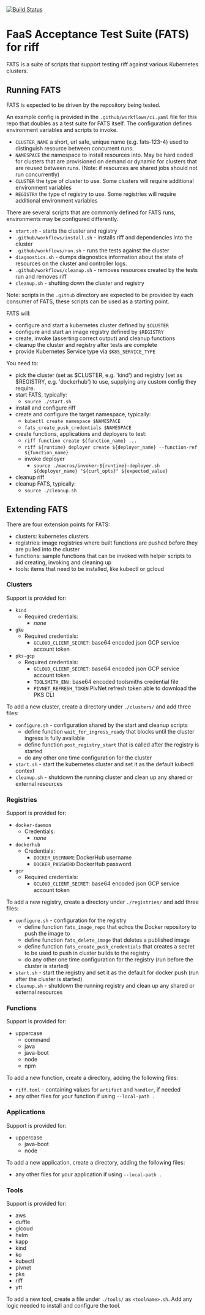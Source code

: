[![Build Status](https://dev.azure.com/projectriff/projectriff/_apis/build/status/projectriff.fats?branchName=master)](https://dev.azure.com/projectriff/projectriff/_build/latest?definitionId=8&branchName=master)

# FaaS Acceptance Test Suite (FATS) for riff

FATS is a suite of scripts that support testing riff against various Kubernetes clusters.

## Running FATS

FATS is expected to be driven by the repository being tested.

An example config is provided in the `.github/workflows/ci.yaml` file for this repo that doubles as a test suite for FATS itself. The configuration defines environment variables and scripts to invoke.

- `CLUSTER_NAME` a short, url safe, unique name (e.g. fats-123-4) used to distinguish resource between concurrent runs.
- `NAMESPACE` the namespace to install resources into. May be hard coded for clusters that are provisioned on demand or dynamic for clusters that are reused between runs. (Note: if resources are shared jobs should not run concurrently)
- `CLUSTER` the type of cluster to use. Some clusters will require additional environment variables
- `REGISTRY` the type of registry to use. Some registries will require additional environment variables

There are several scripts that are commonly defined for FATS runs, environments may be configured differently.

- `start.sh` - starts the cluster and registry
- `.github/workflows/install.sh` - installs riff and dependencies into the cluster
- `.github/workflows/run.sh` - runs the tests against the cluster
- `diagnostics.sh` - dumps diagnostics information about the state of resources on the cluster and controller logs.
- `.github/workflows/cleanup.sh` - removes resources created by the tests run and removes riff
- `cleanup.sh` - shutting down the cluster and registry

Note: scripts in the `.github` directory are expected to be provided by each consumer of FATS, these scripts can be used as a starting point.

FATS will:

- configure and start a kubernetes cluster defined by `$CLUSTER`
- configure and start an image registry defined by `$REGISTRY`
- create, invoke (asserting correct output) and cleanup functions
- cleanup the cluster and registry after tests are complete
- provide Kubernetes Service type via `$K8S_SERVICE_TYPE`

You need to:

- pick the cluster (set as $CLUSTER, e.g. 'kind') and registry (set as $REGISTRY, e.g. 'dockerhub') to use, supplying any custom config they require.
- start FATS, typically:
  - `source ./start.sh`
- install and configure riff
- create and configure the target namespace, typically:
  - `kubectl create namespace $NAMESPACE`
  - `fats_create_push_credentials $NAMESPACE`
- create functions, applications and deployers to test:
  - `riff function create ${function_name} ...`
  - `riff ${runtime} deployer create ${deployer_name} --function-ref ${function_name}`
  - invoke deployer
    - `source ./macros/invoker-${runtime}-deployer.sh ${deployer_name} "${curl_opts}" ${expected_value}`
- cleanup riff
- cleanup FATS, typically:
  - `source ./cleanup.sh`


## Extending FATS

There are four extension points for FATS:

- clusters: kubernetes clusters
- registries: image registries where built functions are pushed before they are pulled into the cluster
- functions: sample functions that can be invoked with helper scripts to aid creating, invoking and cleaning up
- tools: items that need to be installed, like kubectl or gcloud

### Clusters

Support is provided for:

- `kind`
  - Required credentials:
    - *none*
- `gke`
  - Required credentials:
    - `GCLOUD_CLIENT_SECRET`: base64 encoded json GCP service account token
- `pks-gcp`
  - Required credentials:
    - `GCLOUD_CLIENT_SECRET`: base64 encoded json GCP service account token
    - `TOOLSMITH_ENV`: base64 encoded toolsmiths credential file
    - `PIVNET_REFRESH_TOKEN` PivNet refresh token able to download the PKS CLI

To add a new cluster, create a directory under `./clusters/` and add three files:

- `configure.sh` - configuration shared by the start and cleanup scripts
  - define function `wait_for_ingress_ready` that blocks until the cluster ingress is fully available
  - define function `post_registry_start` that is called after the registry is started
  - do any other one time configuration for the cluster
- `start.sh` - start the kubernetes cluster and set it as the default kubectl context
- `cleanup.sh` - shutdown the running cluster and clean up any shared or external resources

### Registries

Support is provided for:

- `docker-daemon`
  - Credentials:
    - *none*
- `dockerhub`
  - Credentials:
    - `DOCKER_USERNAME` DockerHub username
    - `DOCKER_PASSWORD` DockerHub password
- `gcr`
  - Required credentials:
    - `GCLOUD_CLIENT_SECRET`: base64 encoded json GCP service account token

To add a new registry, create a directory under `./registries/` and add three files:

- `configure.sh` - configuration for the registry
  - define function `fats_image_repo` that echos the Docker repository to push the image to
  - define function `fats_delete_image` that deletes a published image
  - define function `fats_create_push_credentials` that creates a secret to be used to push in cluster builds to the registry
  - do any other one time configuration for the registry (run before the cluster is started)
- `start.sh` - start the registry and set it as the default for docker push (run after the cluster is started)
- `cleanup.sh` - shutdown the running registry and clean up any shared or external resources

### Functions

Support is provided for:

- uppercase
  - command
  - java
  - java-boot
  - node
  - npm

To add a new function, create a directory, adding the following files:

- `riff.toml` - containing values for `artifact` and `handler`, if needed
- any other files for your function if using `--local-path .`

### Applications

Support is provided for:

- uppercase
  - java-boot
  - node

To add a new application, create a directory, adding the following files:

- any other files for your application if using `--local-path .`

### Tools

Support is provided for:

- aws
- duffle
- glcoud
- helm
- kapp
- kind
- ko
- kubectl
- pivnet
- pks
- riff
- ytt

To add a new tool, create a file under `./tools/` as `<toolname>.sh`. Add any logic needed to install and configure the tool.
